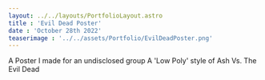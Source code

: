 ```yaml
---
layout: ../../layouts/PortfolioLayout.astro
title : 'Evil Dead Poster'
date : 'October 28th 2022'
teaserimage : '../../assets/Portfolio/EvilDeadPoster.png'
---
```


A Poster I made for an undisclosed group
A 'Low Poly' style of Ash Vs. The Evil Dead